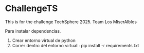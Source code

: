 # ChallengeTS

This is for the challenge TechSphere 2025. Team Los MiserAIbles

Para instalar dependencias.

1. Crear entorno virtual de python
2. Correr dentro del entorno virtual : pip install -r requirements.txt
